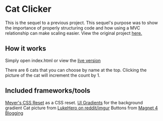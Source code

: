 # Cat Clicker
This is the sequel to a previous project. This sequel's purpose was to show the importance of properly structuring code and how using a MVC relationship can make scaling easier. View the original project [here.](https://github.com/plasmadice/cat-clicker)

## How it works
Simply open index.html or view the [live version](http://plasmadice.github.io/cat-clicker-premium/)

There are 6 cats that you can choose by name at the top. Clicking the picture of the cat will increment the count by 1.

## Included frameworks/tools

[Meyer's CSS Reset](http://meyerweb.com/eric/tools/css/reset) as a CSS reset.
[UI Gradients](https://uigradients.com) for the background gradient
Cat picture from [LukeHero on reddit/imgur](https://imgur.com/a/0a9UK)
Buttons from [Magnet 4 Blogging](https://www.magnet4blogging.net/button-styles/)